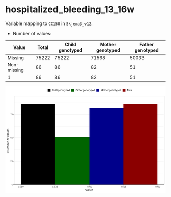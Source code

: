 # hospitalized_bleeding_13_16w
Variable mapping to `CC150` in `Skjema3_v12`.
- Number of values:

| Value | Total | Child genotyped | Mother genotyped | Father genotyped |
| ----- | ----- | --------------- | ---------------- | ---------------- |
| Missing | 75222 | 75222 | 71568 | 50033 |
| Non-missing | 86 | 86 | 82 | 51 |
| 1 | 86 | 86 | 82 | 51 |



![](hospitalized_bleeding_13_16w_n.png)



